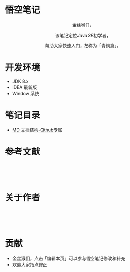 # 悟空笔记

<p align='center'>金丝猴们，</p>
<p align='center'>该笔记定位<i>Java SE</i>初学者，</p>
<p align='center'>帮助大家快速入门，故称为「青铜篇」。</p>

# 开发环境
- JDK 8.x
- IDEA 最新版
- Window 系统



# 笔记目录
- [MD 文档结构-Github专属](SUMMARY.md)



# 参考文献


<br>
<br>
<br>

# 关于作者

<br>
<br>
<br>


# 贡献
- 金丝猴们，点击「编辑本页」可以参与悟空笔记修改和补充
- 欢迎大家指点修正


<br>
<br>
<br>
